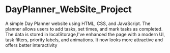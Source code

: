 # DayPlanner_WebSite_Project
A simple Day Planner website using HTML, CSS, and JavaScript. The planner allows users to add tasks, set times, and mark tasks as completed. The data is stored in localStorage,I've enhanced the page with a modern UI, task filters, priority labels, and animations. It now looks more attractive and offers better interactivity
